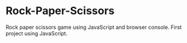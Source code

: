 # Rock-Paper-Scissors
Rock paper scissors game using JavaScript and browser console. First project using JavaScript.
